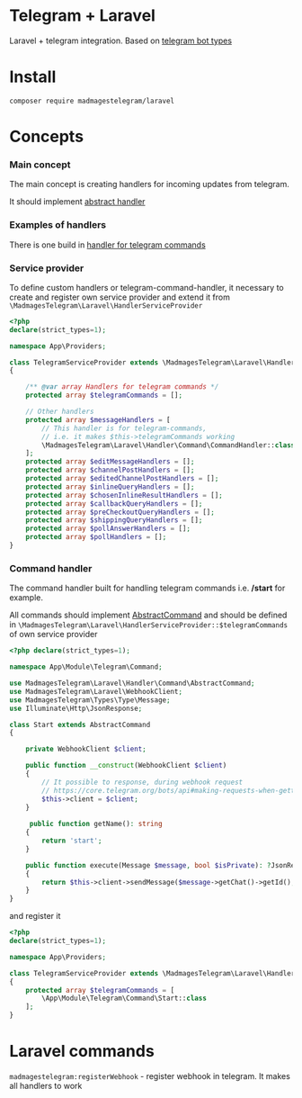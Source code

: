 # Telegram + Laravel

Laravel + telegram integration. Based on [telegram bot types](https://github.com/madmagestelegram/Types)

# Install
`composer require madmagestelegram/laravel`

# Concepts
### Main concept
The main concept is creating handlers for incoming updates from telegram.

It should implement [abstract handler](https://github.com/madmagestelegram/laravel-client/blob/master/src/Handler/AbstractHandler.php)

### Examples of handlers
There is one build in [handler for telegram commands](https://github.com/madmagestelegram/laravel-client/blob/master/src/Handler/Command/CommandHandler.php)

### Service provider
To define custom handlers or telegram-command-handler, it necessary to create and register own service provider and extend it from `\MadmagesTelegram\Laravel\HandlerServiceProvider` 
```php
<?php 
declare(strict_types=1);

namespace App\Providers;

class TelegramServiceProvider extends \MadmagesTelegram\Laravel\HandlerServiceProvider
{

    /** @var array Handlers for telegram commands */
    protected array $telegramCommands = [];

    // Other handlers
    protected array $messageHandlers = [
        // This handler is for telegram-commands,
        // i.e. it makes $this->telegramCommands working
        \MadmagesTelegram\Laravel\Handler\Command\CommandHandler::class
    ];
    protected array $editMessageHandlers = [];
    protected array $channelPostHandlers = [];
    protected array $editedChannelPostHandlers = [];
    protected array $inlineQueryHandlers = [];
    protected array $chosenInlineResultHandlers = [];
    protected array $callbackQueryHandlers = [];
    protected array $preCheckoutQueryHandlers = [];
    protected array $shippingQueryHandlers = [];
    protected array $pollAnswerHandlers = [];
    protected array $pollHandlers = [];
}

```

### Command handler
The command handler built for handling telegram commands i.e. **/start** for example.

All commands should implement [AbstractCommand](https://github.com/madmagestelegram/laravel-client/blob/master/src/Handler/Command/AbstractCommand.php)
and should be defined in `\MadmagesTelegram\Laravel\HandlerServiceProvider::$telegramCommands` of own service provider

```php
<?php declare(strict_types=1);

namespace App\Module\Telegram\Command;

use MadmagesTelegram\Laravel\Handler\Command\AbstractCommand;
use MadmagesTelegram\Laravel\WebhookClient;
use MadmagesTelegram\Types\Type\Message;
use Illuminate\Http\JsonResponse;

class Start extends AbstractCommand
{

    private WebhookClient $client;

    public function __construct(WebhookClient $client)
    {
        // It possible to response, during webhook request 
        // https://core.telegram.org/bots/api#making-requests-when-getting-updates
        $this->client = $client;
    }
    
     public function getName(): string
    {
        return 'start';
    }

    public function execute(Message $message, bool $isPrivate): ?JsonResponse
    {
        return $this->client->sendMessage($message->getChat()->getId(), 'Hello there !');
    }
}
```

and register it 
```php
<?php 
declare(strict_types=1);

namespace App\Providers;

class TelegramServiceProvider extends \MadmagesTelegram\Laravel\HandlerServiceProvider
{
    protected array $telegramCommands = [
        \App\Module\Telegram\Command\Start::class
    ];
}

```

# Laravel commands
`madmagestelegram:registerWebhook` - register webhook in telegram. It makes all handlers to work